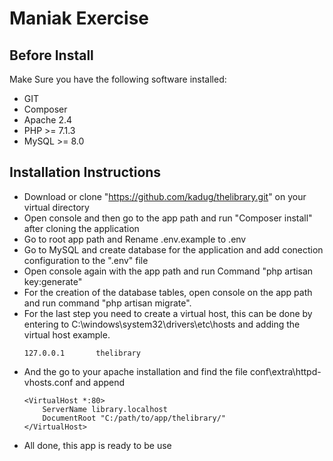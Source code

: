 # Maniak Exercise

## Before Install

Make Sure you have the following software installed:

- GIT
- Composer
- Apache 2.4
- PHP >= 7.1.3
- MySQL >= 8.0

## Installation Instructions

- Download or clone "https://github.com/kadug/thelibrary.git" on your virtual directory
- Open console and then go to the app path and run "Composer install" after cloning the application
- Go to root app path and Rename .env.example to .env
- Go to MySQL and create database for the application and add conection configuration to the ".env" file
- Open console again with the app path and run Command "php artisan key:generate" 
- For the creation of the database tables, open console on the app path and run command "php artisan migrate".
- For the last step you need to create a virtual host, this can be done by entering to C:\windows\system32\drivers\etc\hosts and adding the virtual host example. 
	```
	127.0.0.1		thelibrary
	```
- And the go to your apache installation and find the file conf\extra\httpd-vhosts.conf and append 
	```
	<VirtualHost *:80>
		ServerName library.localhost	
		DocumentRoot "C:/path/to/app/thelibrary/" 
	</VirtualHost>
	```
- All done, this app is ready to be use